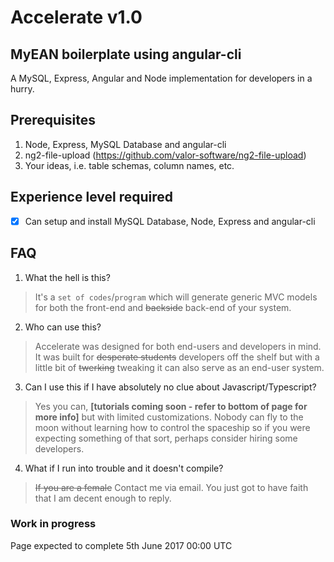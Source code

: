 # Accelerate v1.0
## MyEAN boilerplate using angular-cli
A MySQL, Express, Angular and Node implementation for developers in a hurry.

## Prerequisites
1) Node, Express, MySQL Database and angular-cli
2) ng2-file-upload (https://github.com/valor-software/ng2-file-upload)
3) Your ideas, i.e. table schemas, column names, etc.

## Experience level required
-[x] Can setup and install MySQL Database, Node, Express and angular-cli

## FAQ
1) What the hell is this?
>It's a `set of codes`/`program` which will generate generic MVC models
for both the front-end and ~~backside~~ back-end of your system.


2) Who can use this?
>Accelerate was designed for both end-users and developers in mind.
It was built for ~~desperate students~~ developers off the shelf but with a little 
bit of ~~twerking~~ tweaking it can also serve as an end-user system.


3) Can I use this if I have absolutely no clue about Javascript/Typescript?
>Yes you can, **[tutorials coming soon - refer to bottom of page for more info]** 
but with limited customizations. Nobody can fly to the moon without learning how 
to control the spaceship so if you were expecting something of that sort, perhaps 
consider hiring some developers.


4) What if I run into trouble and it doesn't compile?
 > ~~If you are a female~~ Contact me via email. You just got to have faith 
 that I am decent enough to reply. 


### Work in progress

Page expected to complete 5th June 2017 00:00 UTC 
